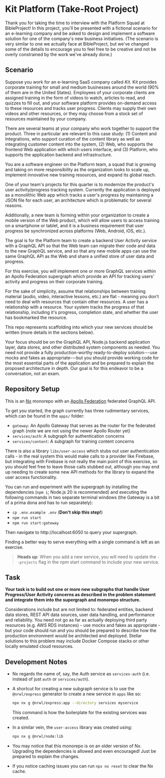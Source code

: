 # Kit Platform (Take-Root Project)

Thank you for taking the time to interview with the Platform Squad at
BibleProject! In this project, you'll be presented with a fictional scenario for
an e-learning company and be asked to design and implement a software solution
for one of the company's new business initiatives. (The scenario is very similar
to one we actually face at BibleProject, but we've changed some of the details
to encourage you to feel free to be creative and not be overly constrained by
the work we've already done.)

## Scenario

Suppose you work for an e-learning SaaS company called _Kit_. Kit provides
corporate training for small and medium businesses around the world (90% of them
are in the United States). Employees of your corporate clients are assigned
training in the form of videos to watch, articles to read, and quizzes to fill
out, and your software platform provides on-demand access to these resources and
tracks user progress. Clients may supply their own videos and other resources,
or they may choose from a stock set of resources maintained by your company.

There are several teams at your company who work together to support the
product. Three in particular are relevant to this case study: (1) Content and
Integrations, who support curation of the content library as well as integrating
customer content into the system, (2) Web, who supports the frontend Web
application with which users interface, and (3) Platform, who supports the
application backend and infrastructure.

You are a software engineer on the Platform team, a squad that is growing and
taking on more responsibility as the organization looks to scale up, implement
innovative new training resources, and expand its global reach.

One of your team's projects for this quarter is to modernize the product's user
activity/progress tracking system. Currently the application is deployed as a
monolithic Web app which tracks a user's progress by maintaining a JSON file for
each user, an architecture which is problematic for several reasons.

Additionally, a new team is forming within your organization to create a mobile
version of the Web product, which will allow users to access training on a
smartphone or tablet, and it is a business requirement that user progress be
synchronized across platforms (Web, Android, iOS, etc.).

The goal is for the Platform team to create a backend User Activity service with
a GraphQL API so that the Web team can migrate their code and data to the new
GraphQL service, and so that any new mobile apps can use the same GraphQL API as
the Web and share a unified store of user data and progress.

For this exercise, you will implement one or more GraphQL services within an
Apollo Federation supergraph which provide an API for tracking users' activity
and progress on their corporate training. 

For the sake of simplicity, assume that relationships between training material (audio, video, interactive lessons, etc.) are flat - meaning you don't need to deal with resources that contain other resources. A user has a relationship with a resource. Your system tracks the progress of that relationship, including it's progress, completion state, and whether the user has bookmarked the resource.

This repo represents scaffolding into which your new services should be written
(more details in the sections below).

Your focus should be on the GraphQL API, Node.js backend application layer, data
stores, and other distributed system components as needed. You need not provide
a fully production-worthy ready-to-deploy solution---use mocks and fakes as
appropriate---but you should provide working code for the most essential parts
of the application and be prepared to explain the proposed architecture in
depth. Our goal is for this endeavor to be a conversation, not an exam.

## Repository Setup

This is an [Nx](https://nx.dev/) monorepo with an
[Apollo Federation](https://www.apollographql.com/docs/federation/) federated
GraphQL API.

To get you started, the graph currently has three rudimentary services, which
can be found in the `apps/` folder:

-   `gateway`: An Apollo Gateway that serves as the router for the federated
    graph (note we are not using the newer Apollo Router yet)
-   `services/auth`: A subgraph for authentication concerns
-   `services/content`: A subgraph for training content concerns

There is also a library `libs/user-access` which stubs out user authentication
calls - in the real system this would make calls to a provider like Firebase,
but integrating with Firebase is not really the main point of this exercise, so
you should feel free to leave those calls stubbed out, although you may end up
needing to create some new API methods for the library to expand the user access
functionality.

You can run and experiment with the supergraph by installing the dependencies
(`npm i`; Node.js 20 is recommended) and executing the following commands in
two separate terminal windows (the Gateway is a bit of a prima dona and has to run separately):

-   `cp .env.example .env` (**Don't skip this step!**)
-   `npm run start`
-   `npm run start:gateway`

Then navigate to http://localhost:6050 to query your supergraph.

Finding a better way to serve everything with a single command is left as an
exercise.

> **Heads up**: When you add  a new service, you will need to update  the `--projects` flag in the npm start command to include your new service.  

## Task

**Your task is to build out one or more new subgraphs that handle User
Progress/User Activity concerns as described in the problem statement and
integrate them into the supergraph and monorepo structure.**

Considerations include but are not limited to: federated entities, backend data
stores, REST API data sources, user data handling, and performance and
reliability. You need not go as far as actually deploying third party resources
(e.g. AWS RDS instances) - use mocks and fakes as appropriate - but your code
should run and you should be prepared to describe how the production environment
would be architected and deployed. Stellar solutions to this problem may include
Docker Compose stacks or other locally emulated cloud resources.

## Development Notes

-   Nx regards the name of, say, the Auth service as `services-auth` (i.e.
    instead of just `auth` or `services/auth`).
-   A shortcut for creating a new subgraph service is to use the `@nrwl/express`
    generator to create a new service in `apps` like so:

    ```sh
    npx nx g @nrwl/express:app --directory services myservice
    ```

    This command is how the boilerplate for the existing services was created.

-   In a similar vein, the `user-access` library was created using:

    ```sh
    npx nx g @nrwl/node:lib
    ```

-   You may notice that this monorepo is on an older version of Nx. Upgrading
    the dependencies is allowed and even encouraged! Just be prepared to explain
    the changes.
- If you notice caching issues you can run `npx nx reset` to clear the Nx cache.
